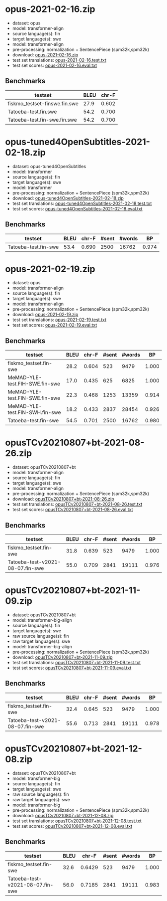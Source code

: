 # opus-2021-02-16.zip

* dataset: opus
* model: transformer-align
* source language(s): fin
* target language(s): swe
* model: transformer-align
* pre-processing: normalization + SentencePiece (spm32k,spm32k)
* download: [opus-2021-02-16.zip](https://object.pouta.csc.fi/Tatoeba-MT-models/fin-swe/opus-2021-02-16.zip)
* test set translations: [opus-2021-02-16.test.txt](https://object.pouta.csc.fi/Tatoeba-MT-models/fin-swe/opus-2021-02-16.test.txt)
* test set scores: [opus-2021-02-16.eval.txt](https://object.pouta.csc.fi/Tatoeba-MT-models/fin-swe/opus-2021-02-16.eval.txt)

## Benchmarks

| testset               | BLEU  | chr-F |
|-----------------------|-------|-------|
| fiskmo_testset-finswe.fin.swe 	| 27.9 	| 0.602 |
| Tatoeba-test.fin.swe 	| 54.2 	| 0.700 |
| Tatoeba-test.fin-swe.fin.swe 	| 54.2 	| 0.700 |




# opus-tuned4OpenSubtitles-2021-02-18.zip

* dataset: opus-tuned4OpenSubtitles
* model: transformer
* source language(s): fin
* target language(s): swe
* model: transformer
* pre-processing: normalization + SentencePiece (spm32k,spm32k)
* download: [opus-tuned4OpenSubtitles-2021-02-18.zip](https://object.pouta.csc.fi/Tatoeba-MT-models/fin-swe/opus-tuned4OpenSubtitles-2021-02-18.zip)
* test set translations: [opus-tuned4OpenSubtitles-2021-02-18.test.txt](https://object.pouta.csc.fi/Tatoeba-MT-models/fin-swe/opus-tuned4OpenSubtitles-2021-02-18.test.txt)
* test set scores: [opus-tuned4OpenSubtitles-2021-02-18.eval.txt](https://object.pouta.csc.fi/Tatoeba-MT-models/fin-swe/opus-tuned4OpenSubtitles-2021-02-18.eval.txt)

## Benchmarks

| testset | BLEU  | chr-F | #sent | #words | BP |
|---------|-------|-------|-------|--------|----|
| Tatoeba-test.fin-swe 	| 53.4 	| 0.690 	| 2500 	| 16762 	| 0.974 |




# opus-2021-02-19.zip

* dataset: opus
* model: transformer-align
* source language(s): fin
* target language(s): swe
* model: transformer-align
* pre-processing: normalization + SentencePiece (spm32k,spm32k)
* download: [opus-2021-02-19.zip](https://object.pouta.csc.fi/Tatoeba-MT-models/fin-swe/opus-2021-02-19.zip)
* test set translations: [opus-2021-02-19.test.txt](https://object.pouta.csc.fi/Tatoeba-MT-models/fin-swe/opus-2021-02-19.test.txt)
* test set scores: [opus-2021-02-19.eval.txt](https://object.pouta.csc.fi/Tatoeba-MT-models/fin-swe/opus-2021-02-19.eval.txt)

## Benchmarks

| testset | BLEU  | chr-F | #sent | #words | BP |
|---------|-------|-------|-------|--------|----|
| fiskmo_testset.fin-swe 	| 28.2 	| 0.604 	| 523 	| 9479 	| 1.000 |
| MeMAD-YLE-test.FIH-SWE.fin-swe 	| 17.0 	| 0.435 	| 625 	| 6825 	| 1.000 |
| MeMAD-YLE-test.FIN-SWE.fin-swe 	| 22.3 	| 0.468 	| 1253 	| 13359 	| 0.914 |
| MeMAD-YLE-test.FIN-SWH.fin-swe 	| 18.2 	| 0.433 	| 2837 	| 28454 	| 0.926 |
| Tatoeba-test.fin-swe 	| 54.5 	| 0.701 	| 2500 	| 16762 	| 0.980 |




# opusTCv20210807+bt-2021-08-26.zip

* dataset: opusTCv20210807+bt
* model: transformer-align
* source language(s): fin
* target language(s): swe
* model: transformer-align
* pre-processing: normalization + SentencePiece (spm32k,spm32k)
* download: [opusTCv20210807+bt-2021-08-26.zip](https://object.pouta.csc.fi/Tatoeba-MT-models/fin-swe/opusTCv20210807+bt-2021-08-26.zip)
* test set translations: [opusTCv20210807+bt-2021-08-26.test.txt](https://object.pouta.csc.fi/Tatoeba-MT-models/fin-swe/opusTCv20210807+bt-2021-08-26.test.txt)
* test set scores: [opusTCv20210807+bt-2021-08-26.eval.txt](https://object.pouta.csc.fi/Tatoeba-MT-models/fin-swe/opusTCv20210807+bt-2021-08-26.eval.txt)

## Benchmarks

| testset | BLEU  | chr-F | #sent | #words | BP |
|---------|-------|-------|-------|--------|----|
| fiskmo_testset.fin-swe 	| 31.8 	| 0.639 	| 523 	| 9479 	| 1.000 |
| Tatoeba-test-v2021-08-07.fin-swe 	| 55.0 	| 0.709 	| 2841 	| 19111 	| 0.976 |



# opusTCv20210807+bt-2021-11-09.zip

* dataset: opusTCv20210807+bt
* model: transformer-big-align
* source language(s): fin
* target language(s): swe
* raw source language(s): fin
* raw target language(s): swe
* model: transformer-big-align
* pre-processing: normalization + SentencePiece (spm32k,spm32k)
* download: [opusTCv20210807+bt-2021-11-09.zip](https://object.pouta.csc.fi/Tatoeba-MT-models/fin-swe/opusTCv20210807+bt-2021-11-09.zip)
* test set translations: [opusTCv20210807+bt-2021-11-09.test.txt](https://object.pouta.csc.fi/Tatoeba-MT-models/fin-swe/opusTCv20210807+bt-2021-11-09.test.txt)
* test set scores: [opusTCv20210807+bt-2021-11-09.eval.txt](https://object.pouta.csc.fi/Tatoeba-MT-models/fin-swe/opusTCv20210807+bt-2021-11-09.eval.txt)

## Benchmarks

| testset | BLEU  | chr-F | #sent | #words | BP |
|---------|-------|-------|-------|--------|----|
| fiskmo_testset.fin-swe 	| 32.4 	| 0.645 	| 523 	| 9479 	| 1.000 |
| Tatoeba-test-v2021-08-07.fin-swe 	| 55.6 	| 0.713 	| 2841 	| 19111 	| 0.978 |


# opusTCv20210807+bt-2021-12-08.zip

* dataset: opusTCv20210807+bt
* model: transformer-big
* source language(s): fin
* target language(s): swe
* raw source language(s): fin
* raw target language(s): swe
* model: transformer-big
* pre-processing: normalization + SentencePiece (spm32k,spm32k)
* download: [opusTCv20210807+bt-2021-12-08.zip](https://object.pouta.csc.fi/Tatoeba-MT-models/fin-swe/opusTCv20210807+bt-2021-12-08.zip)
* test set translations: [opusTCv20210807+bt-2021-12-08.test.txt](https://object.pouta.csc.fi/Tatoeba-MT-models/fin-swe/opusTCv20210807+bt-2021-12-08.test.txt)
* test set scores: [opusTCv20210807+bt-2021-12-08.eval.txt](https://object.pouta.csc.fi/Tatoeba-MT-models/fin-swe/opusTCv20210807+bt-2021-12-08.eval.txt)

## Benchmarks

| testset | BLEU  | chr-F | #sent | #words | BP |
|---------|-------|-------|-------|--------|----|
| fiskmo_testset.fin-swe 	| 32.6 	| 0.6429 	| 523 	| 9479 	| 1.000 |
| Tatoeba-test-v2021-08-07.fin-swe 	| 56.0 	| 0.7185 	| 2841 	| 19111 	| 0.983 |


